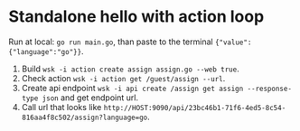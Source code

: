 # Standalone hello with action loop

Run at local: `go run main.go`, than paste to the terminal `{"value":{"language":"go"}}`.

1. Build `wsk -i action create assign assign.go --web true`.
2. Check action `wsk -i action get /guest/assign --url`.
3. Create api endpoint `wsk -i api create /assign get assign --response-type json` and get endpoint url.
4. Call url that looks like `http://HOST:9090/api/23bc46b1-71f6-4ed5-8c54-816aa4f8c502/assign?language=go`.
